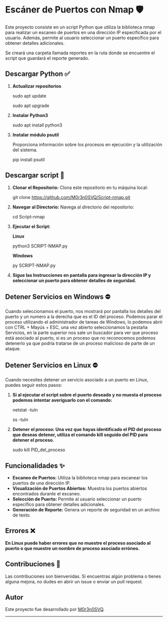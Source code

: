 # Escáner de Puertos con Nmap 🛡️

Este proyecto consiste en un script Python que utiliza la biblioteca nmap para realizar un escaneo de puertos en una dirección IP especificada por el usuario. Además, permite al usuario seleccionar un puerto específico para obtener detalles adicionales.

Se creará una carpeta llamada reportes en la ruta donde se encuentre el script que guardará el reporte generado.

## Descargar Python ✅

1. **Actualizar repositorios**

    sudo apt update


    sudo apt upgrade

2. **Instalar Python3**

    sudo apt install python3

3. **Instalar módulo psutil**

    Proporciona información sobre los procesos en ejecución y la utilización del sistema.

    pip install psutil


## Descargar script 🚀

1. **Clonar el Repositorio:** Clona este repositorio en tu máquina local:

    git clone https://github.com/M0r3n0SVQ/Script-nmap.git

2. **Navegar al Directorio:** Navega al directorio del repositorio:

    cd Script-nmap

3. **Ejecutar el Script:**

   **Linux**
   
   python3 SCRIPT-NMAP.py

   **Windows**
   
   py SCRIPT-NMAP.py

4. **Sigue las Instrucciones en pantalla para ingresar la dirección IP y seleccionar un puerto para obtener detalles de seguridad.**

## Detener Servicios en Windows ⛔

Cuando seleccionamos el puerto, nos mostrará por pantalla los detalles del puerto y un numero a la derecha que es el ID del proceso.
Podemos parar el proceso utilizando el administrador de tareas de Windows, lo podemos abrir con CTRL + Mayús + ESC, una vez abierto seleccionamos la pestaña Servicios, en la parte superior nos sale un buscador para ver que proceso está asociado al puerto, si es un proceso que no reconocemos podemos detenerlo ya que
podría tratarse de un proceso malicioso de parte de un ataque.

## Detener Servicios en Linux ⛔

Cuando necesites detener un servicio asociado a un puerto en Linux, puedes seguir estos pasos:


1. **Si al ejecutar el script sobre el puerto deseado y no muesta el proceso podemos intentar averiguarlo con el comando:**
   
   netstat -tuln
   
   ss -tuln

2. **Detener el proceso: Una vez que hayas identificado el PID del proceso que deseas detener, utiliza el comando kill seguido del PID para detener el proceso.**

    sudo kill PID_del_proceso

## Funcionalidades ✨

- **Escaneo de Puertos:** Utiliza la biblioteca nmap para escanear los puertos de una dirección IP.
- **Visualización de Puertos Abiertos:** Muestra los puertos abiertos encontrados durante el escaneo.
- **Selección de Puerto:** Permite al usuario seleccionar un puerto específico para obtener detalles adicionales.
- **Generación de Reporte:** Genera un reporte de seguridad en un archivo de texto.

## Errores ❌

**En Linux puede haber errores que no muestre el proceso asociado al puerto o que muestre un nombre de proceso asociado erróneo.**

## Contribuciones 🤝

Las contribuciones son bienvenidas. Si encuentras algún problema o tienes alguna mejora, no dudes en abrir un issue o enviar un pull request.

## Autor

Este proyecto fue desarrollado por [M0r3n0SVQ](https://github.com/M0r3n0SVQ).

---
